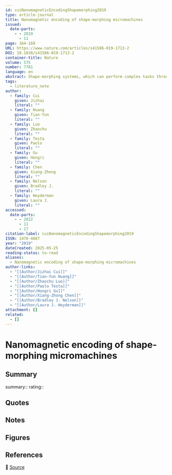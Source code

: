 ```yaml
---
id: cuiNanomagneticEncodingShapemorphing2019
type: article-journal
title: Nanomagnetic encoding of shape-morphing micromachines
issued:
  date-parts:
    - - 2019
      - 11
page: 164-168
URL: https://www.nature.com/articles/s41586-019-1713-2
DOI: 10.1038/s41586-019-1713-2
container-title: Nature
volume: 575
number: 7781
language: en
abstract: Shape-morphing systems, which can perform complex tasks through morphological transformations, are of great interest for future applications in minimally invasive medicine1,2, soft robotics3–6, active metamaterials7 and smart surfaces8. With current fabrication methods, shape-morphing configurations have been embedded into structural design by, for example, spatial distribution of heterogeneous materials9–14, which cannot be altered once fabricated. The systems are therefore restricted to a single type of transformation that is predetermined by their geometry. Here we develop a strategy to encode multiple shape-morphing instructions into a micromachine by programming the magnetic configurations of arrays of single-domain nanomagnets on connected panels. This programming is achieved by applying a specific sequence of magnetic fields to nanomagnets with suitably tailored switching fields, and results in specific shape transformations of the customized micromachines under an applied magnetic field. Using this concept, we have built an assembly of modular units that can be programmed to morph into letters of the alphabet, and we have constructed a microscale ‘bird’ capable of complex behaviours, including ‘flapping’, ‘hovering’, ‘turning’ and ‘side-slipping’. This establishes a route for the creation of future intelligent microsystems that are reconfigurable and reprogrammable in situ, and that can therefore adapt to complex situations.
tags:
  - literature_note
author:
  - family: Cui
    given: Jizhai
    literal: ""
  - family: Huang
    given: Tian-Yun
    literal: ""
  - family: Luo
    given: Zhaochu
    literal: ""
  - family: Testa
    given: Paolo
    literal: ""
  - family: Gu
    given: Hongri
    literal: ""
  - family: Chen
    given: Xiang-Zhong
    literal: ""
  - family: Nelson
    given: Bradley J.
    literal: ""
  - family: Heyderman
    given: Laura J.
    literal: ""
accessed:
  date-parts:
    - - 2022
      - 11
      - 17
citation-label: cuiNanomagneticEncodingShapemorphing2019
ISSN: 1476-4687
year: "2019"
dateCreated: 2025-05-25
reading-status: to-read
aliases:
  - Nanomagnetic encoding of shape-morphing micromachines
author-links:
  - "[[Author/Jizhai Cui]]"
  - "[[Author/Tian-Yun Huang]]"
  - "[[Author/Zhaochu Luo]]"
  - "[[Author/Paolo Testa]]"
  - "[[Author/Hongri Gu]]"
  - "[[Author/Xiang-Zhong Chen]]"
  - "[[Author/Bradley J. Nelson]]"
  - "[[Author/Laura J. Heyderman]]"
attachment: []
related:
  - []
---
```


# Nanomagnetic encoding of shape-morphing micromachines

## Summary
summary::
rating::

## Quotes

## Notes

## Figures

## References

🔗 [Source](https://www.nature.com/articles/s41586-019-1713-2)

